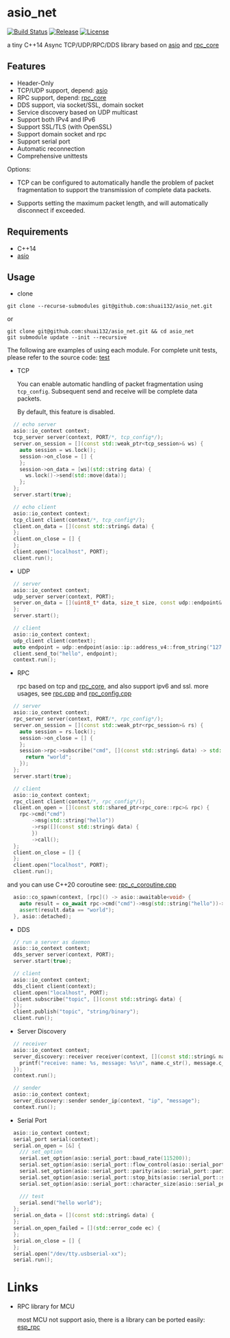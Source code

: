 # asio_net

[![Build Status](https://github.com/shuai132/asio_net/workflows/build/badge.svg)](https://github.com/shuai132/asio_net/actions?workflow=build)
[![Release](https://img.shields.io/github/release/shuai132/asio_net.svg)](https://github.com/shuai132/asio_net/releases)
[![License](https://img.shields.io/badge/License-MIT-blue.svg)](LICENSE)

a tiny C++14 Async TCP/UDP/RPC/DDS library based on [asio](http://think-async.com/Asio/)
and [rpc_core](https://github.com/shuai132/rpc_core)

## Features

* Header-Only
* TCP/UDP support, depend: [asio](http://think-async.com/Asio/)
* RPC support, depend: [rpc_core](https://github.com/shuai132/rpc_core)
* DDS support, via socket/SSL, domain socket
* Service discovery based on UDP multicast
* Support both IPv4 and IPv6
* Support SSL/TLS (with OpenSSL)
* Support domain socket and rpc
* Support serial port
* Automatic reconnection
* Comprehensive unittests

Options:

* TCP can be configured to automatically handle the problem of packet fragmentation to support the transmission of
  complete data packets.

* Supports setting the maximum packet length, and will automatically disconnect if exceeded.

## Requirements

* C++14
* [asio](http://think-async.com/Asio/)

## Usage

* clone

```shell
git clone --recurse-submodules git@github.com:shuai132/asio_net.git
```

or

```shell
git clone git@github.com:shuai132/asio_net.git && cd asio_net
git submodule update --init --recursive
```

The following are examples of using each module. For complete unit tests,
please refer to the source code: [test](test)

* TCP

  You can enable automatic handling of packet fragmentation using `tcp_config`.
  Subsequent send and receive will be complete data packets.

  By default, this feature is disabled.

```c++
  // echo server
  asio::io_context context;
  tcp_server server(context, PORT/*, tcp_config*/);
  server.on_session = [](const std::weak_ptr<tcp_session>& ws) {
    auto session = ws.lock();
    session->on_close = [] {
    };
    session->on_data = [ws](std::string data) {
      ws.lock()->send(std::move(data));
    };
  };
  server.start(true);
```

```c++
  // echo client
  asio::io_context context;
  tcp_client client(context/*, tcp_config*/);
  client.on_data = [](const std::string& data) {
  };
  client.on_close = [] {
  };
  client.open("localhost", PORT);
  client.run();
```

* UDP

```c++
  // server
  asio::io_context context;
  udp_server server(context, PORT);
  server.on_data = [](uint8_t* data, size_t size, const udp::endpoint& from) {
  };
  server.start();
```

```c++
  // client
  asio::io_context context;
  udp_client client(context);
  auto endpoint = udp::endpoint(asio::ip::address_v4::from_string("127.0.0.1"), PORT);
  client.send_to("hello", endpoint);
  context.run();
```

* RPC

  rpc based on tcp and [rpc_core](https://github.com/shuai132/rpc_core), and also support ipv6 and ssl.
  more usages, see [rpc.cpp](test/rpc.cpp) and [rpc_config.cpp](test/rpc_config.cpp)

```c++
  // server
  asio::io_context context;
  rpc_server server(context, PORT/*, rpc_config*/);
  server.on_session = [](const std::weak_ptr<rpc_session>& rs) {
    auto session = rs.lock();
    session->on_close = [] {
    };
    session->rpc->subscribe("cmd", [](const std::string& data) -> std::string {
      return "world";
    });
  };
  server.start(true);
```

```c++
  // client
  asio::io_context context;
  rpc_client client(context/*, rpc_config*/);
  client.on_open = [](const std::shared_ptr<rpc_core::rpc>& rpc) {
    rpc->cmd("cmd")
        ->msg(std::string("hello"))
        ->rsp([](const std::string& data) {
        })
        ->call();
  };
  client.on_close = [] {
  };
  client.open("localhost", PORT);
  client.run();
```

and you can use C++20 coroutine see: [rpc_c_coroutine.cpp](test/rpc_c_coroutine.cpp)

```c++
  asio::co_spawn(context, [rpc]() -> asio::awaitable<void> {
    auto result = co_await rpc->cmd("cmd")->msg(std::string("hello"))->async_call<std::string>();
    assert(result.data == "world");
  }, asio::detached);
```

* DDS

```c++
  // run a server as daemon
  asio::io_context context;
  dds_server server(context, PORT);
  server.start(true);
```

```c++
  // client
  asio::io_context context;
  dds_client client(context);
  client.open("localhost", PORT);
  client.subscribe("topic", [](const std::string& data) {
  });
  client.publish("topic", "string/binary");
  client.run();
```

* Server Discovery

```c++
  // receiver
  asio::io_context context;
  server_discovery::receiver receiver(context, [](const std::string& name, const std::string& message) {
    printf("receive: name: %s, message: %s\n", name.c_str(), message.c_str());
  });
  context.run();
```

```c++
  // sender
  asio::io_context context;
  server_discovery::sender sender_ip(context, "ip", "message");
  context.run();
```

* Serial Port

```c++
  asio::io_context context;
  serial_port serial(context);
  serial.on_open = [&] {
    /// set_option
    serial.set_option(asio::serial_port::baud_rate(115200));
    serial.set_option(asio::serial_port::flow_control(asio::serial_port::flow_control::none));
    serial.set_option(asio::serial_port::parity(asio::serial_port::parity::none));
    serial.set_option(asio::serial_port::stop_bits(asio::serial_port::stop_bits::one));
    serial.set_option(asio::serial_port::character_size(asio::serial_port::character_size(8)));

    /// test
    serial.send("hello world");
  };
  serial.on_data = [](const std::string& data) {
  };
  serial.on_open_failed = [](std::error_code ec) {
  };
  serial.on_close = [] {
  };
  serial.open("/dev/tty.usbserial-xx");
  serial.run();
```

# Links

* RPC library for MCU

  most MCU not support asio, there is a library can be ported easily: [esp_rpc](https://github.com/shuai132/esp_rpc)

